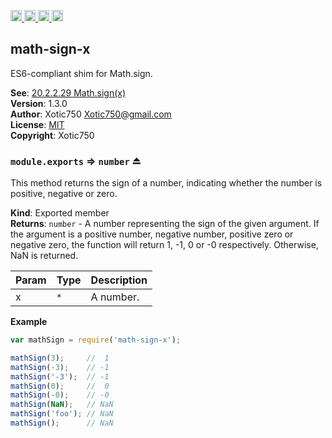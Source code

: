 <a href="https://travis-ci.org/Xotic750/math-sign-x"
   title="Travis status">
<img
   src="https://travis-ci.org/Xotic750/math-sign-x.svg?branch=master"
   alt="Travis status" height="18"/>
</a>
<a href="https://david-dm.org/Xotic750/math-sign-x"
   title="Dependency status">
<img src="https://david-dm.org/Xotic750/math-sign-x.svg"
   alt="Dependency status" height="18"/>
</a>
<a href="https://david-dm.org/Xotic750/math-sign-x#info=devDependencies"
   title="devDependency status">
<img src="https://david-dm.org/Xotic750/math-sign-x/dev-status.svg"
   alt="devDependency status" height="18"/>
</a>
<a href="https://badge.fury.io/js/math-sign-x" title="npm version">
<img src="https://badge.fury.io/js/math-sign-x.svg"
   alt="npm version" height="18"/>
</a>
<a name="module_math-sign-x"></a>

## math-sign-x
ES6-compliant shim for Math.sign.

**See**: [20.2.2.29 Math.sign(x)](http://www.ecma-international.org/ecma-262/6.0/#sec-math.sign)  
**Version**: 1.3.0  
**Author**: Xotic750 <Xotic750@gmail.com>  
**License**: [MIT](&lt;https://opensource.org/licenses/MIT&gt;)  
**Copyright**: Xotic750  
<a name="exp_module_math-sign-x--module.exports"></a>

### `module.exports` ⇒ <code>number</code> ⏏
This method returns the sign of a number, indicating whether the number is positive,
negative or zero.

**Kind**: Exported member  
**Returns**: <code>number</code> - A number representing the sign of the given argument. If the argument
is a positive number, negative number, positive zero or negative zero, the function will
return 1, -1, 0 or -0 respectively. Otherwise, NaN is returned.  

| Param | Type | Description |
| --- | --- | --- |
| x | <code>\*</code> | A number. |

**Example**  
```js
var mathSign = require('math-sign-x');

mathSign(3);     //  1
mathSign(-3);    // -1
mathSign('-3');  // -1
mathSign(0);     //  0
mathSign(-0);    // -0
mathSign(NaN);   // NaN
mathSign('foo'); // NaN
mathSign();      // NaN
```
